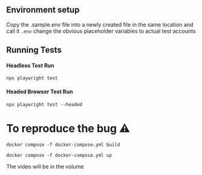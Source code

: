 
## Environment setup

Copy the .sample.env file into a newly created file in the same location and call it `.env` change the obvious placeholder variables to actual test accounts

## Running Tests

#### Headless Test Run
`npx playwright test`

#### Headed Browser Test Run
`npx playwright test --headed`

# To reproduce the bug ⚠️
`docker compose -f docker-compose.yml build`

`docker compose -f docker-compose.yml up`

The video will be in the volume 

